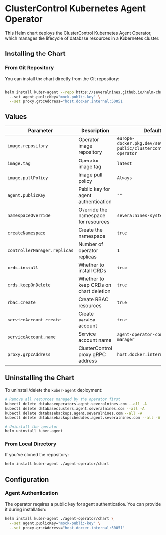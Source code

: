 # ClusterControl Kubernetes Agent Operator


This Helm chart deploys the ClusterControl Kubernetes Agent Operator, which manages the lifecycle of database resources in a Kubernetes cluster.


## Installing the Chart

### From Git Repository

You can install the chart directly from the Git repository:

```bash

helm install kuber-agent --repo https://severalnines.github.io/helm-charts/
  --set agent.publicKey="mock-public-key" \
  --set proxy.grpcAddress="host.docker.internal:50051
```

## Values

| Parameter | Description | Default |
|-----------|-------------|---------|
| `image.repository` | Operator image repository | `europe-docker.pkg.dev/severalnines-public/clustercontrol/agent-operator` |
| `image.tag` | Operator image tag | `latest` |
| `image.pullPolicy` | Image pull policy | `Always` |
| `agent.publicKey` | Public key for agent authentication | `""` |
| `namespaceOverride` | Override the namespace for resources | `severalnines-system` |
| `createNamespace` | Create the namespace | `true` |
| `controllerManager.replicas` | Number of operator replicas | `1` |
| `crds.install` | Whether to install CRDs | `true` |
| `crds.keepOnDelete` | Whether to keep CRDs on chart deletion | `true` |
| `rbac.create` | Create RBAC resources | `true` |
| `serviceAccount.create` | Create service account | `true` |
| `serviceAccount.name` | Service account name | `agent-operator-controller-manager` |
| `proxy.grpcAddress` | ClusterControl proxy gRPC address | `host.docker.internal:50051` |

## Uninstalling the Chart

To uninstall/delete the `kuber-agent` deployment:

```bash
# Remove all resources managed by the operator first
kubectl delete databaseoperators.agent.severalnines.com --all -A
kubectl delete databaseclusters.agent.severalnines.com --all -A
kubectl delete databasebackups.agent.severalnines.com --all -A
kubectl delete databasebackupschedules.agent.severalnines.com --all -A

# Uninstall the operator
helm uninstall kuber-agent
```


### From Local Directory

If you've cloned the repository:

```bash
helm install kuber-agent ./agent-operator/chart
```

## Configuration

### Agent Authentication

The operator requires a public key for agent authentication. You can provide it during installation:

```bash
helm install kuber-agent ./agent-operator/chart \
  --set agent.publicKey="mock-public-key" \
  --set proxy.grpcAddress="host.docker.internal:50051"
```

